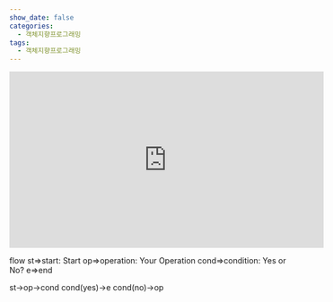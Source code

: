 ```yaml
---
show_date: false
categories: 
  - 객체지향프로그래밍
tags: 
  - 객체지향프로그래밍
---
```








<iframe width="560" height="315" src="https://www.youtube.com/embed/vrhIxBWSJ04?start=52" title="YouTube video player" frameborder="0" allow="accelerometer; autoplay; clipboard-write; encrypted-media; gyroscope; picture-in-picture" allowfullscreen></iframe>

flow
st=>start: Start
op=>operation: Your Operation
cond=>condition: Yes or No?
e=>end

st->op->cond
cond(yes)->e
cond(no)->op


